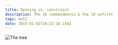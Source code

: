 ```yaml
---
title: Opening vs. constraint
description: The 10 commandments & the 10 sefirot
tags: null
date: 2015-01-01T16:22:16.154Z
---
```


![The tree](/posts/img/qkab/tree_commandments.svg)
